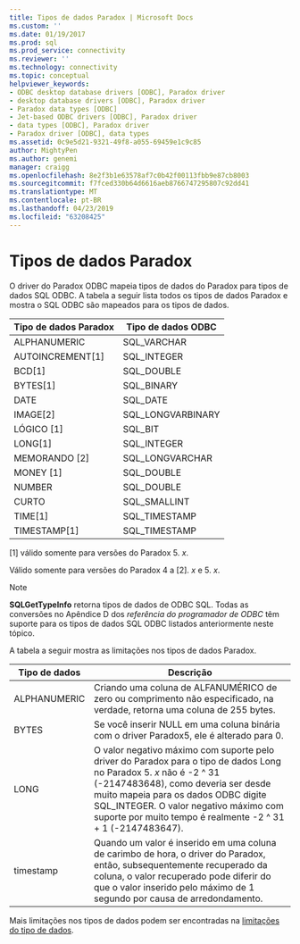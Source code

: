 ```yaml
---
title: Tipos de dados Paradox | Microsoft Docs
ms.custom: ''
ms.date: 01/19/2017
ms.prod: sql
ms.prod_service: connectivity
ms.reviewer: ''
ms.technology: connectivity
ms.topic: conceptual
helpviewer_keywords:
- ODBC desktop database drivers [ODBC], Paradox driver
- desktop database drivers [ODBC], Paradox driver
- Paradox data types [ODBC]
- Jet-based ODBC drivers [ODBC], Paradox driver
- data types [ODBC], Paradox driver
- Paradox driver [ODBC], data types
ms.assetid: 0c9e5d21-9321-49f8-a055-69459e1c9c85
author: MightyPen
ms.author: genemi
manager: craigg
ms.openlocfilehash: 8e2f3b1e63578af7c0b42f00113fbb9e87cb8003
ms.sourcegitcommit: f7fced330b64d6616aeb8766747295807c92dd41
ms.translationtype: MT
ms.contentlocale: pt-BR
ms.lasthandoff: 04/23/2019
ms.locfileid: "63208425"
---
```

# <a name="paradox-data-types"></a>Tipos de dados Paradox
O driver do Paradox ODBC mapeia tipos de dados do Paradox para tipos de dados SQL ODBC. A tabela a seguir lista todos os tipos de dados Paradox e mostra o SQL ODBC são mapeados para os tipos de dados.  
  
|Tipo de dados Paradox|Tipo de dados ODBC|  
|-----------------------|--------------------|  
|ALPHANUMERIC|SQL_VARCHAR|  
|AUTOINCREMENT[1]|SQL_INTEGER|  
|BCD[1]|SQL_DOUBLE|  
|BYTES[1]|SQL_BINARY|  
|DATE|SQL_DATE|  
|IMAGE[2]|SQL_LONGVARBINARY|  
|LÓGICO [1]|SQL_BIT|  
|LONG[1]|SQL_INTEGER|  
|MEMORANDO [2]|SQL_LONGVARCHAR|  
|MONEY [1]|SQL_DOUBLE|  
|NUMBER|SQL_DOUBLE|  
|CURTO|SQL_SMALLINT|  
|TIME[1]|SQL_TIMESTAMP|  
|TIMESTAMP[1]|SQL_TIMESTAMP|  
  
 [1] válido somente para versões do Paradox 5. *x*.  
  
 Válido somente para versões do Paradox 4 a [2]. *x* e 5. *x*.  
  
> [!NOTE]  
>  **SQLGetTypeInfo** retorna tipos de dados de ODBC SQL. Todas as conversões no Apêndice D dos *referência do programador de ODBC* têm suporte para os tipos de dados SQL ODBC listados anteriormente neste tópico.  
  
 A tabela a seguir mostra as limitações nos tipos de dados Paradox.  
  
|Tipo de dados|Descrição|  
|---------------|-----------------|  
|ALPHANUMERIC|Criando uma coluna de ALFANUMÉRICO de zero ou comprimento não especificado, na verdade, retorna uma coluna de 255 bytes.|  
|BYTES|Se você inserir NULL em uma coluna binária com o driver Paradox5, ele é alterado para 0.|  
|LONG|O valor negativo máximo com suporte pelo driver do Paradox para o tipo de dados Long no Paradox 5. *x* não é -2 ^ 31 (-2147483648), como deveria ser desde muito mapeia para os dados ODBC digite SQL_INTEGER. O valor negativo máximo com suporte por muito tempo é realmente -2 ^ 31 + 1 (-2147483647).|  
|timestamp|Quando um valor é inserido em uma coluna de carimbo de hora, o driver do Paradox, então, subsequentemente recuperado da coluna, o valor recuperado pode diferir do que o valor inserido pelo máximo de 1 segundo por causa de arredondamento.|  
  
 Mais limitações nos tipos de dados podem ser encontradas na [limitações do tipo de dados](../../odbc/microsoft/data-type-limitations.md).

